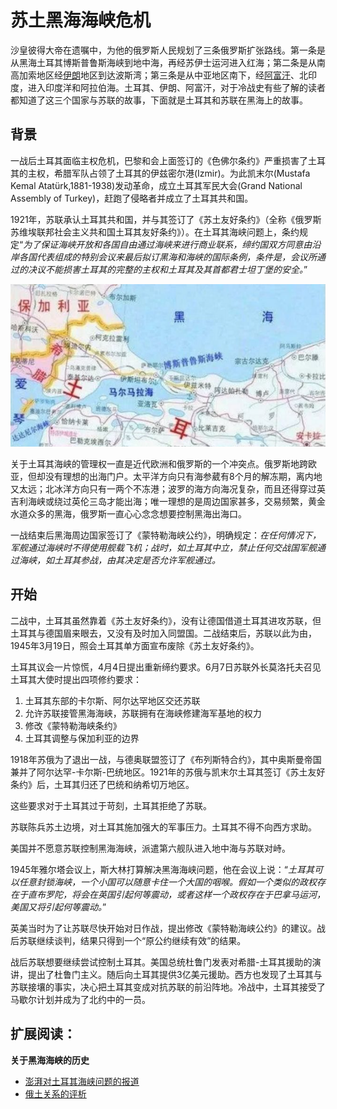 # 苏土黑海海峡危机

沙皇彼得大帝在遗嘱中，为他的俄罗斯人民规划了三条俄罗斯扩张路线。第一条是从黑海土耳其博斯普鲁斯海峡到地中海，再经苏伊士运河进入红海；第二条是从南高加索地区经[伊朗]()地区到达波斯湾；第三条是从中亚地区南下，经[阿富汗]()、北印度，进入印度洋和阿拉伯海。土耳其、伊朗、阿富汗，对于冷战史有些了解的读者都知道了这三个国家与苏联的故事，下面就是土耳其和苏联在黑海上的故事。

## 背景

一战后土耳其面临主权危机，巴黎和会上面签订的《色佛尔条约》严重损害了土耳其的主权，希腊军队占领了土耳其的伊兹密尔港(Izmir)。为此凯末尔(Mustafa Kemal Atatürk,1881-1938)发动革命，成立土耳其军民大会(Grand National Assembly of Turkey)，赶跑了侵略者并成立了土耳其共和国。

1921年，苏联承认土耳其共和国，并与其签订了《苏土友好条约》（全称《俄罗斯苏维埃联邦社会主义共和国土耳其友好条约》）。在土耳其海峡问题上，条约规定“*为了保证海峡开放和各国自由通过海峡来进行商业联系，缔约国双方同意由沿岸各国代表组成的特别会议来最后拟订黑海和海峡的国际条例，条件是，会议所通过的决议不能损害土耳其的完整的主权和土耳其及其首都君士坦丁堡的安全。*”

![黑海海峡](img/黑海海峡.png)

关于土耳其海峡的管理权一直是近代欧洲和俄罗斯的一个冲突点。俄罗斯地跨欧亚，但却没有理想的出海门户。太平洋方向只有海参葳有8个月的解冻期，离内地又太远；北冰洋方向只有一两个不冻港；波罗的海方向海况复杂，而且还得穿过英吉利海峡或绕过英伦三岛才能出海；唯一理想的是周边国家甚多，交易频繁，黄金水道众多的黑海，俄罗斯一直心心念念想要控制黑海出海口。

一战结束后黑海周边国家签订了《蒙特勒海峡公约》，明确规定：*在任何情况下，军舰通过海峡时不得使用舰载飞机；战时，如土耳其中立，禁止任何交战国军舰通过海峡，如土耳其参战，由其决定是否允许军舰通过。*

## 开始

二战中，土耳其虽然靠着《苏土友好条约》，没有让德国借道土耳其进攻苏联，但土耳其与德国眉来眼去，又没有及时加入同盟国。二战结束后，苏联以此为由，1945年3月19日，照会土耳其单方面宣布废除《苏土友好条约》。

土耳其议会一片惊慌，4月4日提出重新缔约要求。6月7日苏联外长莫洛托夫召见土耳其大使时提出四项修约要求：

1. 土耳其东部的卡尔斯、阿尔达罕地区交还苏联
2. 允许苏联接管黑海海峡，苏联拥有在海峡修建海军基地的权力
3. 修改《蒙特勒海峡条约》
4. 土耳其调整与保加利亚的边界

1918年苏俄为了退出一战，与德奥联盟签订了《布列斯特合约》，其中奥斯曼帝国兼并了阿尔达罕-卡尔斯-巴统地区。1921年的苏俄与凯末尔土耳其签订《苏土友好条约》后，土耳其归还了巴统和纳希切万地区。

这些要求对于土耳其过于苛刻，土耳其拒绝了苏联。

苏联陈兵苏土边境，对土耳其施加强大的军事压力。土耳其不得不向西方求助。

美国并不愿意苏联控制黑海海峡，派遣第六舰队进入地中海与苏联对峙。

1945年雅尔塔会议上，斯大林打算解决黑海海峡问题，他在会议上说：“*土耳其可以任意封锁海峡，一个小国可以随意卡住一个大国的咽喉。假如一个类似的政权存在于直布罗陀，将会在英国引起何等震动，或者这样一个政权存在于巴拿马运河，美国又将引起何等震动。*”

英美当时为了让苏联尽快开始对日作战，提出修改《蒙特勒海峡公约》的建议。战后苏联继续谈判，结果只得到一个“原公约继续有效”的结果。

战后苏联想要继续尝试控制土耳其。美国总统杜鲁门发表对希腊-土耳其援助的演讲，提出了杜鲁门主义。随后向土耳其提供3亿美元援助。西方也发现了土耳其与苏联接壤的事实，决心把土耳其变成对抗苏联的前沿阵地。冷战中，土耳其接受了马歇尔计划并成为了北约中的一员。

## 扩展阅读：

**关于黑海海峡的历史**

- [澎湃对土耳其海峡问题的报道](https://www.thepaper.cn/newsDetail_forward_17057251)
- [俄土关系的评析](https://zhuanlan.zhihu.com/p/39303141)